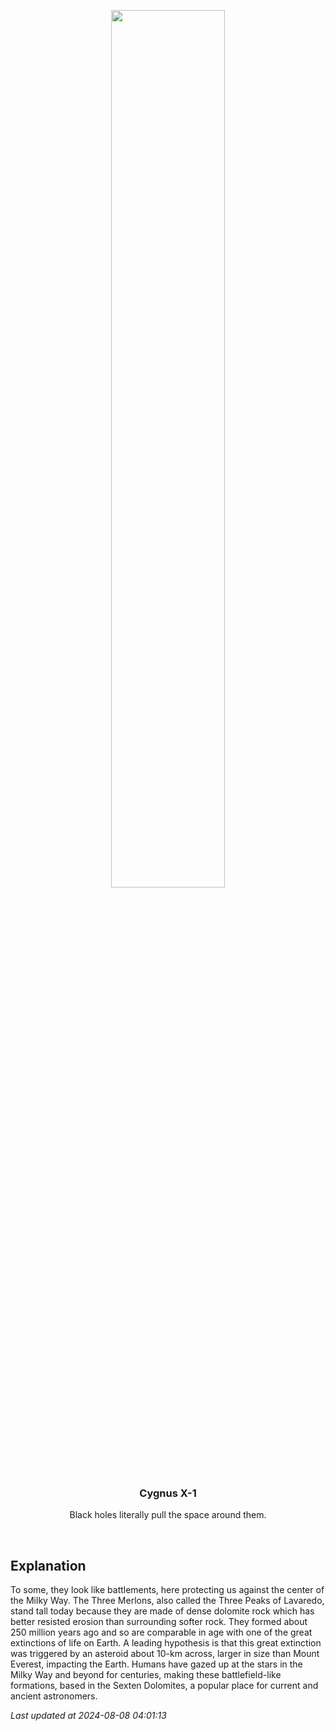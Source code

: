 <p align='center'>
    <img src='https://apod.nasa.gov/apod/image/2408/DolomitesSky_Lioce_960.jpg' width='60%' />
    <h3 align="center">Cygnus X-1</h3>
    <p align="center">Black holes literally pull the space around them.</p>
</p>
<br/>

Explanation
--
To some, they look like battlements, here protecting us against the center of the Milky Way. The Three Merlons, also called the Three Peaks of Lavaredo, stand tall today because they are made of dense dolomite rock which has better resisted erosion than surrounding softer rock. They formed about 250 million years ago and so are comparable in age with one of the great extinctions of life on Earth. A leading hypothesis is that this great extinction was triggered by an asteroid about 10-km across, larger in size than Mount Everest, impacting the Earth. Humans have gazed up at the stars in the Milky Way and beyond for centuries, making these battlefield-like formations, based in the Sexten Dolomites, a popular place for current and ancient astronomers.


*Last updated at 2024-08-08 04:01:13*
